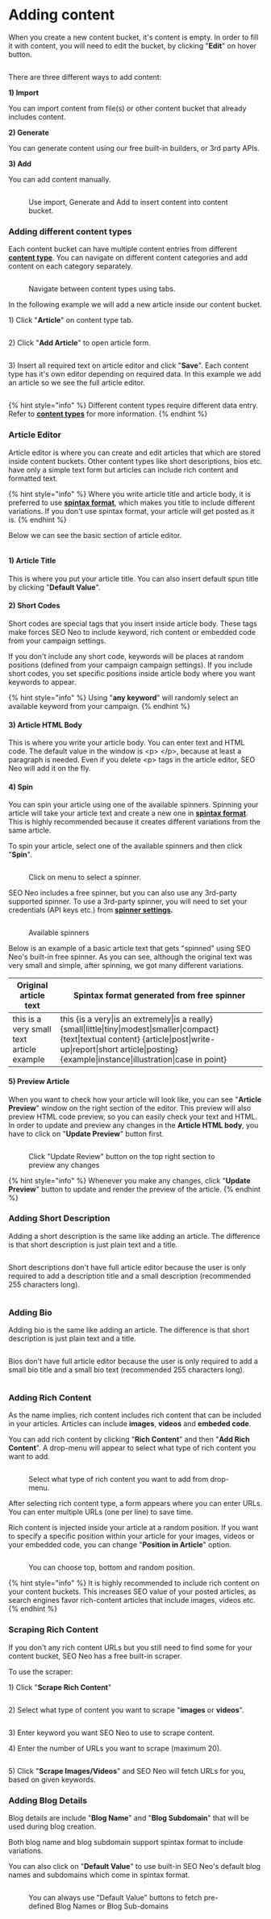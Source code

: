 # Adding content

When you create a new content bucket, it's content is empty. In order to fill it with content, you will need to edit the bucket, by clicking "**Edit**" on hover button.

<figure><img src="../../.gitbook/assets/content bucket edit.jpg" alt=""><figcaption></figcaption></figure>

There are three different ways to add content:

**1) Import**

You can import content from file(s) or other content bucket that already includes content.

**2) Generate**

You can generate content using our free built-in builders, or 3rd party APIs.

**3) Add**

You can add content manually.

<figure><img src="../../.gitbook/assets/content bucket menu.jpg" alt=""><figcaption><p>Use import, Generate and Add to insert content into content bucket.</p></figcaption></figure>



### Adding different content types

Each content bucket can have multiple content entries from different [**content type**](broken-reference). You can navigate on different content categories and add content on each category separately.

<figure><img src="../../.gitbook/assets/content types.jpg" alt=""><figcaption><p>Navigate between content types using tabs.</p></figcaption></figure>

In the following example we will add a new article inside our content bucket.

1\) Click "**Article**" on content type tab.

<figure><img src="../../.gitbook/assets/articles tab.jpg" alt=""><figcaption></figcaption></figure>

2\) Click "**Add Article**" to open article form.

<figure><img src="../../.gitbook/assets/articles - add article.jpg" alt=""><figcaption></figcaption></figure>

3\) Insert all required text on article editor and click "**Save**". Each content type has it's own editor depending on required data. In this example we add an article so we see the full article editor.

<figure><img src="../../.gitbook/assets/article html editor.jpg" alt=""><figcaption></figcaption></figure>

{% hint style="info" %}
Different content types require different data entry. Refer to [**content types**](broken-reference) for more information.
{% endhint %}

### Article Editor

Article editor is where you can create and edit articles that which are stored inside content buckets. Other content types like short descriptions, bios etc. have only a simple text form but articles can include rich content and formatted text.

{% hint style="info" %}
Where you write article title and article body, it is preferred to use [**spintax format**](../../additional-information/glossary/spintax-format.md), which makes you title to include different variations. If you don't use spintax format, your article will get posted as it is.
{% endhint %}

Below we can see the basic section of article editor.

<figure><img src="../../.gitbook/assets/article html editor - sections.jpg" alt=""><figcaption></figcaption></figure>

#### 1) Article Title

This is where you put your article title. You can also insert default spun title by clicking "**Default Value**".

#### 2) Short Codes

Short codes are special tags that you insert inside article body. These tags make forces SEO Neo to include keyword, rich content or embedded code from your campaign settings.

If you don't include any short code, keywords will be places at random positions (defined from your campaign campaign settings). If you include short codes, you set specific positions inside article body where you want keywords to appear.

{% hint style="info" %}
Using "**any keyword**" will randomly select an available keyword from your campaign.
{% endhint %}

#### 3) Article HTML Body

This is where you write your article body. You can enter text and HTML code. The default value in the window is \<p> \</p>, because at least a paragraph is needed. Even if you delete \<p> tags in the article editor, SEO Neo will add it on the fly.

#### 4) Spin

You can spin your article using one of the available spinners. Spinning your article will take your article text and create a new one in [**spintax format**](../../additional-information/glossary/spintax-format.md).  This is highly recommended because it creates different variations from the same article.

To spin your article, select one of the available spinners and then click "**Spin**".

<figure><img src="../../.gitbook/assets/spinner combobox.jpg" alt=""><figcaption><p>Click on menu to select a spinner.</p></figcaption></figure>

SEO Neo includes a free spinner, but you can also use any 3rd-party supported spinner. To use a 3rd-party spinner, you will need to set your credentials (API keys etc.) from [**spinner settings**](../settings/third-party-api.md#spinner)**.**

<figure><img src="../../.gitbook/assets/spinners.jpg" alt=""><figcaption><p>Available spinners</p></figcaption></figure>

Below is an example of a basic article text that gets "spinned" using SEO Neo's built-in free spinner. As you can see, although the original text was very small and simple, after spinning, we got many different variations.

| Original article text                     | Spintax format generated from free spinner                                                                                                                                                                                        |
| ----------------------------------------- | --------------------------------------------------------------------------------------------------------------------------------------------------------------------------------------------------------------------------------- |
| this is a very small text article example | this {is a very\|is an extremely\|is a really} {small\|little\|tiny\|modest\|smaller\|compact} {text\|textual content} {article\|post\|write-up\|report\|short article\|posting} {example\|instance\|illustration\|case in point} |

#### 5) Preview Article

When you want to check how your article will look like, you can see "**Article Preview**" window on the right section of the editor. This preview will also preview HTML code preview, so you can easily check your text and HTML. In order to update and preview any changes in the **Article HTML body**, you have to click on "**Update Preview**" button first.

<figure><img src="../../.gitbook/assets/article html editor - preview.jpg" alt=""><figcaption><p>Click "Update Review" button on the top right section to preview any changes</p></figcaption></figure>

{% hint style="info" %}
Whenever you make any changes, click "**Update Preview**" button to update and render the preview of the article.
{% endhint %}

### Adding Short Description

Adding a short description is the same like adding an article. The difference is that short description is just plain text and a title.

<figure><img src="../../.gitbook/assets/add short description.jpg" alt=""><figcaption></figcaption></figure>

Short descriptions don't have full article editor because the user is only required to add a description title and a small description (recommended 255 characters long).

<figure><img src="../../.gitbook/assets/short description.JPG" alt=""><figcaption></figcaption></figure>

### Adding Bio

Adding bio is the same like adding an article. The difference is that short description is just plain text and a title.

<figure><img src="../../.gitbook/assets/add bio.jpg" alt=""><figcaption></figcaption></figure>

Bios don't have full article editor because the user is only required to add a small bio title and a small bio text (recommended 255 characters long).

<figure><img src="../../.gitbook/assets/bio.JPG" alt=""><figcaption></figcaption></figure>



### Adding Rich Content

As the name implies, rich content includes rich content that can be included in your articles. Articles can include **images**, **videos** and **embeded code**.

You can add rich content by clicking "**Rich Content**" and then "**Add Rich Content**". A drop-menu will appear to select what type of rich content you want to add.

<figure><img src="../../.gitbook/assets/Add rich content.jpg" alt=""><figcaption><p>Select what type of rich content you want to add from drop-menu.</p></figcaption></figure>

After selecting rich content type, a form appears where you can enter URLs. You can enter multiple URLs (one per line) to save time.

Rich content is injected inside your article at a random position. If you want to specify a specific position within your article for your images, videos or your embedded code, you can change "**Position in Article**" option.

<figure><img src="../../.gitbook/assets/rich content position.jpg" alt=""><figcaption><p>You can choose top, bottom and random position.</p></figcaption></figure>

{% hint style="info" %}
It is highly recommended to include rich content on your content buckets. This increases SEO value of your posted articles, as search engines favor rich-content articles that include images, videos etc.
{% endhint %}



### Scraping Rich Content

If you don't any rich content URLs but you still need to find some for your content bucket, SEO Neo has a free built-in scraper.

To use the scraper:

1\) Click "**Scrape Rich Content**"

<figure><img src="../../.gitbook/assets/scrape rich content.jpg" alt=""><figcaption></figcaption></figure>

2\) Select what type of content you want to scrape "**images** or **videos**".

<figure><img src="../../.gitbook/assets/scrape type.jpg" alt=""><figcaption></figcaption></figure>

3\) Enter keyword you want SEO Neo to use to scrape content.

4\) Enter the number of URLs you want to scrape (maximum 20).

<figure><img src="../../.gitbook/assets/scrape images (1).JPG" alt=""><figcaption></figcaption></figure>

5\) Click "**Scrape Images/Videos**" and SEO Neo will fetch URLs for you, based on given keywords.



### Adding Blog Details

Blog details are include "**Blog Name**" and "**Blog Subdomain**" that will be used during blog creation.

Both blog name and blog subdomain support spintax format to include variations.

You can also click on "**Default Value**" to use built-in SEO Neo's default blog names and subdomains which come in spintax format.&#x20;

<figure><img src="../../.gitbook/assets/blog details.jpg" alt=""><figcaption><p>You can always use "Default Value" buttons to fetch pre-defined Blog Names or Blog Sub-domains</p></figcaption></figure>
